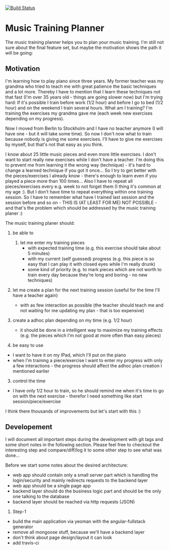 [![Build Status](https://travis-ci.org/FlorianGrundig/mtp.svg?branch=master)](https://travis-ci.org/FlorianGrundig/mtp)

Music Training Planner
===

The music training planner helps you to plan your music training.
I'm still not sure about the final feature set, but maybe the motivation shows the path it will be going:  

Motivation
---

I'm learning how to play piano since three years. My former teacher was my grandma who tried to teach me with great 
patience the basic techniques and a lot more. Thereby I have to mention that I learn these techniques not that fast (I'm over 35 years old - 
things are going slower now) but I'm trying hard: If it's possible I train before work (1/2 hour) and before I go to bed (1/2 hour) and on the weekend
I train several hours. What am I training? I'm training the exercises my grandma gave me (each week new exercises depending on my progress).  
  
Now I moved from Berlin to Stockholm and I have no teacher anymore (I will have one - but it will take some time).
So now I don't now what to train because nobody is giving me some exercises. I'll have to give me exercises by myself, 
but that's not that easy as you think.

I know about 25 little music pieces and even more little exercises. I don't want to start really new exercises while 
I don't have a teacher. I'm doing this to prevent me from learning it the wrong way (technique) - 
it's hard to change a learned technique if you got it once...
So I try to get better with the pieces/exercises I already know - there's enough to learn even if you played a piece more than 100 times...
Also I have to repeat all pieces/exercises every e.g. week to not forget them (I thing it's common at my age :).
But I don't have time to repeat everything within one training session. So I have to remember what have I trained last session and the session before and so on - THIS IS (AT LEAST FOR ME) NOT POSSIBLE - 
and that's the problem which should be addressed by the music training planer :)

The music training planer should:

1. be able to 
   1. let me enter my training pieces 
      * with expected training time (e.g. this exercise should take about 5 minutes)
      * with my current (self guessed) progress (e.g. this piece is so easy that I can play it with closed eyes while I'm really drunk)
      * some kind of priority (e.g. to mark pieces which are not worth to train every day because they're long and boring - no new techniques)
      
  2. let me create a plan for the next training session (useful for the time I'll have a teacher again)
      * with as few interaction as possible (the teacher should teach me and not waiting for me updating my plan - that is too expensive)
      
  3. create a adhoc plan depending on my time (e.g. 1/2 hour)
      * it should be done in a intelligent way to maximize my training effects (e.g. the pieces which I'm not good at more often than easy pieces)
      
2. be easy to use
  * I want to have it on my IPad, which I'll put on the piano
  * when I'm training a piece/exercise I want to enter my progress with only a few interactions - the progress should affect the adhoc plan creation I mentioned earlier
  
3. control the time
  * I have only 1/2 hour to train, so he should remind me when it's time to go on with the next exercise - therefor I need something like start session/piece/exercise

I think there thousands of improvements but let's start with this :)

Developement
---

I will document all important steps during the development with git tags and some short notes in the following section.
Please feel free to checkout the interesting step and compare/diff/log it to some other step to see what was done...

Before we start some notes about the desired architecture:
* web app should contain only a small server part which is handling the login/security and mainly redirects requests to the backend layer
* web app should be a single page app
* backend layer should do the business logic part and should be the only one talking to the database
* backend layer should be reached via http requests (JSON)

1. Step-1
  * build the main application via yeoman with the angular-fullstack generator
  * remove all mongoose stuff, because we'll have a backend layer
  * don't think about page design/layout it can look 
  * add travis-ci
  
 
 


